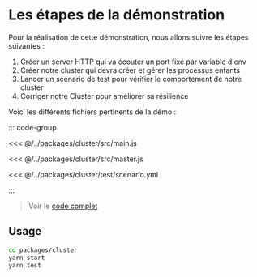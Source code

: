 # Les étapes de la démonstration

Pour la réalisation de cette démonstration, nous allons suivre les étapes suivantes :

1) Créer un server HTTP qui va écouter un port fixé par variable d'env
2) Créer notre cluster qui devra créer et gérer les processus enfants
3) Lancer un scénario de test pour vérifier le comportement de notre cluster
4) Corriger notre Cluster pour améliorer sa résilience

Voici les différents fichiers pertinents de la démo :

::: code-group

<<< @/../packages/cluster/src/main.js

<<< @/../packages/cluster/src/master.js

<<< @/../packages/cluster/test/scenario.yml

:::

> Voir le [code complet](https://github.com/romakita/bbl-nodejs-workers/tree/main/packages/cluster)

## Usage

```sh
cd packages/cluster
yarn start
yarn test
```
